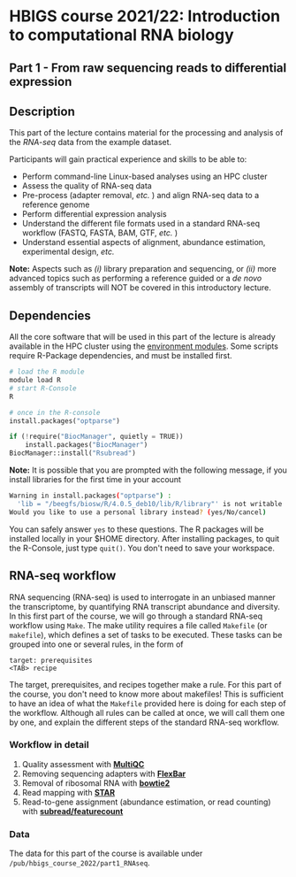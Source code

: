 # HBIGS course 2021/22: Introduction to computational RNA biology
## Part 1 - From raw sequencing reads to differential expression

## Description

This part of the lecture contains material for the processing and analysis of the *RNA-seq* data from the example dataset.

Participants will gain practical experience and skills to be able to:

* Perform command-line Linux-based analyses using an HPC cluster
* Assess the quality of RNA-seq data
* Pre-process (adapter removal, *etc.* ) and align RNA-seq data to a reference genome
* Perform differential expression analysis
* Understand the different file formats used in a standard RNA-seq workflow (FASTQ, FASTA, BAM, GTF, *etc.* )
* Understand essential aspects of alignment, abundance estimation, experimental design, *etc.*

**Note:** Aspects such as *(i)* library preparation and sequencing, or *(ii)* more advanced topics such as performing a reference guided or a *de novo* assembly of transcripts will NOT be covered in this introductory lecture.

## Dependencies

All the core software that will be used in this part of the lecture is already available in the HPC cluster using 
the [environment modules](http://modules.sourceforge.net/). 
Some scripts require R-Package dependencies, and must be installed first.

```bash
# load the R module
module load R
# start R-Console
R
```

```python
# once in the R-console
install.packages("optparse")

if (!require("BiocManager", quietly = TRUE))
    install.packages("BiocManager")
BiocManager::install("Rsubread")
```

**Note:** It is possible that you are prompted with the following message, if you install libraries for the first time in your account

```bash
Warning in install.packages("optparse") :
  'lib = "/beegfs/biosw/R/4.0.5_deb10/lib/R/library"' is not writable
Would you like to use a personal library instead? (yes/No/cancel) 
```

You can safely answer `yes` to these questions. The R packages will be installed locally in your $HOME directory.
After installing packages, to quit the R-Console, just type `quit()`. You don't need to save your workspace.


## RNA-seq workflow

RNA sequencing (RNA-seq) is used to interrogate in an unbiased manner the transcriptome, by quantifying RNA transcript abundance and diversity.
In this first part of the course, we will go through a standard RNA-seq workflow using `Make`. The make utility requires a file called `Makefile` (or `makefile`), which defines a set of tasks to be executed. These tasks can be grouped into one or several rules, in the form of

```
target: prerequisites
<TAB> recipe
```

The target, prerequisites, and recipes together make a rule. For this part of the course, you don't need to know more about makefiles! 
This is sufficient to have an idea of what the `Makefile` provided here is doing for each step of the workflow.
Although all rules can be called at once, we will call them one by one, and explain the different steps of the standard RNA-seq workflow.

### Workflow in detail

1. Quality assessment with [**MultiQC**](https://multiqc.info/)
2. Removing sequencing adapters with [**FlexBar**](https://github.com/seqan/flexbar)
3. Removal of ribosomal RNA with  [**bowtie2**](https://github.com/BenLangmead/bowtie2)
4. Read mapping with  [**STAR**](https://github.com/alexdobin/STAR)
5. Read-to-gene assignment (abundance estimation, or read counting) with [**subread/featurecount**](http://subread.sourceforge.net/)


### Data

The data for this part of the course is available under `/pub/hbigs_course_2022/part1_RNAseq`.

